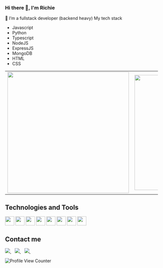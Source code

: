 
### Hi there 👋, I'm Richie
🌱 I’m a fullstack developer (backend heavy) 
My tech stack 
- Javascript
- Python
- Typescript
- NodeJS
- ExpressJS
- MongoDB
- HTML
- CSS


<!-- - 📫 You can find me on 
  - :office: [LinkedIn](https://www.linkedin.com/in/richie-moluno-077892196/)
  -:office: [twitter](https://twitter.com/MolunoRichie)
  -:Email: molunorichie@gmail.com
   
<!--   
 [![Richie's github stats](https://github-readme-stats.vercel.app/api?username=RealRichi3&count_private=true&show_icons=true&theme=radical&hide_rank=false)](https://github.com/anuraghazra/github-readme-stats)
 
 [![Top Langs](https://github-readme-stats.vercel.app/api/top-langs/?username=RealRichi3)](https://github.com/anuraghazra/github-readme-stats) -->


<center>
  <table>
    <tr>
        <td><img width="400px" align="left" src="https://github-readme-stats.vercel.app/api?username=RealRichi3&count_private=true&show_icons=true&theme=dark&layout=compact" /></td>
        <td><img width="380px" align="left" src="https://github-readme-stats.vercel.app/api/top-langs/?username=RealRichi3&hide=html&layout=compact&theme=dark" /></td>      
    </tr>   
  </table>
</center>
<h2 align="left">Technologies and Tools</h2>
<p align="left">
  <img src="https://img.shields.io/badge/Python-14354C?style=for-the-badge&logo=python&logoColor=white" height="30"/>
  <img src="https://img.shields.io/badge/JavaScript-323330?style=for-the-badge&logo=javascript&logoColor=F7DF1E" height="30"/>
  <img src="https://img.shields.io/badge/-Node.js-green?style=for-the-badge" height="30"/>  
  <img src="https://img.shields.io/badge/-ExpressJS-grey?style=for-the-badge" height="30"/>
  <img src="https://img.shields.io/badge/-MongoDB-brightgreen?style=for-the-badge" height="30"/>
  <img src="https://img.shields.io/badge/Git-F05032?style=for-the-badge&logo=git&logoColor=white" height="30"/>
  <img src="https://img.shields.io/badge/HTML5-E34F26?style=for-the-badge&logo=html5&logoColor=white" height="30"/>
  <img src="https://img.shields.io/badge/CSS3-1572B6?style=for-the-badge&logo=css3&logoColor=white" height="30"/>
</p>

<h2 align="left">Contact me</h2>
<a href="https://twitter.com/MolunoRichie" target="_blank">
    <img src="https://img.shields.io/badge/Twitter-1DA1F2?style=for-the-badge&logo=twitter&logoColor=white" />    
  </a>&nbsp;&nbsp;
 <a href="https://www.linkedin.com/in/richie-moluno-077892196/" target="_blank">
    <img src="https://img.shields.io/badge/linkedin-%230077B5.svg?&style=for-the-badge&logo=linkedin&logoColor=white" />
  </a>&nbsp;&nbsp;
  <a href="mailto:molunorichie@gmail.com" target="_blank"/>
    <img src="https://img.shields.io/badge/Gmail-D14836?style=for-the-badge&logo=gmail&logoColor=white" />
  </a>&nbsp;&nbsp;
 </p>

![Profile View Counter](https://komarev.com/ghpvc/?username=RealRichi3)
